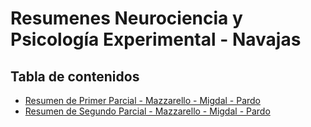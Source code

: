 # Resumenes Neurociencia y Psicología Experimental - Navajas

## Tabla de contenidos

- [Resumen de Primer Parcial  - Mazzarello - Migdal - Pardo](https://github.com/IgnacioPardo/Resumenes-LTD-UTDT/blob/main/Resumenes_Neurociencia/Resumen%20de%20Neurociencia%20-%20Mazzarello%20-%20Migdal%20-%20Pardo.pdf)
- [Resumen de Segundo Parcial - Mazzarello - Migdal - Pardo](https://github.com/IgnacioPardo/Resumenes-LTD-UTDT/blob/main/Resumenes_Neurociencia/Resumen%20de%20Neurociencia%20Segundo%20Parcial%20-%20%20Mazzarello%20-%20Migdal%20-%20Pardo.pdf)

